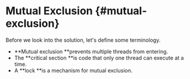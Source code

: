 # Mutual Exclusion {#mutual-exclusion}

Before we look into the solution, let's define some terminology.

* **Mutual exclusion **prevents multiple threads from entering.
* The **critical section **is code that only one thread can execute at a time.
* A **lock **is a mechanism for mutual exclusion.



